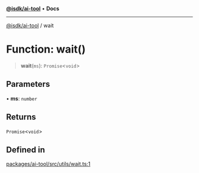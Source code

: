 [**@isdk/ai-tool**](../README.md) • **Docs**

***

[@isdk/ai-tool](../globals.md) / wait

# Function: wait()

> **wait**(`ms`): `Promise`\<`void`\>

## Parameters

• **ms**: `number`

## Returns

`Promise`\<`void`\>

## Defined in

[packages/ai-tool/src/utils/wait.ts:1](https://github.com/isdk/ai-tool.js/blob/b0813174e9b350ae47231f8e5f885150313123b0/src/utils/wait.ts#L1)

